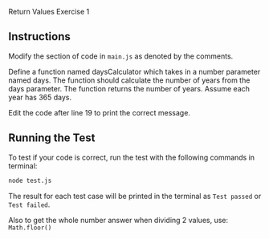 Return Values Exercise 1
## Instructions
Modify the section of code in ```main.js``` as denoted by the comments.

Define a function named daysCalculator which takes in a number parameter named days.
The function should calculate the number of years from the days parameter.
The function returns the number of years.
Assume each year has 365 days.


Edit the code after line 19 to print the correct message. 

## Running the Test
To test if your code is correct, run the test with the following commands in terminal:
```bash
node test.js
```

The result for each test case will be printed in the terminal as ```Test passed``` or ```Test failed```.


Also to get the whole number answer when dividing 2 values, use: ```Math.floor()```
